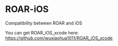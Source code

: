 # ROAR-iOS

Compatibility between ROAR and iOS


You can get ROAR_iOS_xcode here:
https://github.com/wuxiaohua1011/ROAR_iOS_xcode
